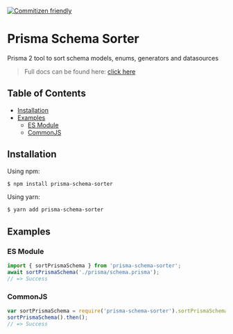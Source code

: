 [![Commitizen friendly](https://img.shields.io/badge/commitizen-friendly-brightgreen.svg)](http://commitizen.github.io/cz-cli/)

# Prisma Schema Sorter

Prisma 2 tool to sort schema models, enums, generators and datasources

> Full docs can be found here: [click here](https://omar-dulaimi.github.io/prisma-schema-sorter/index.html)

## Table of Contents

- [Installation](#installing)
- [Examples](#examples)
  - [ES Module](#es-module)
  - [CommonJS](#commonjs)

## Installation

Using npm:

```bash
$ npm install prisma-schema-sorter
```

Using yarn:

```bash
$ yarn add prisma-schema-sorter
```

## Examples

### ES Module

```ts
import { sortPrismaSchema } from 'prisma-schema-sorter';
await sortPrismaSchema('./prisma/schema.prisma');
// => Success
```

### CommonJS

```js
var sortPrismaSchema = require('prisma-schema-sorter').sortPrismaSchema;
sortPrismaSchema().then();
// => Success
```
